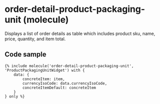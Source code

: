 # order-detail-product-packaging-unit (molecule)

Displays a list of order details as table which includes product sku, name, price, quantity, and item total.

## Code sample 

```
{% include molecule('order-detail-product-packaging-unit', 'ProductPackagingUnitWidget') with {
    data: {
        concreteItem: item,
        currencyIsoCode: data.currencyIsoCode,
        concreteItemDefault: concreteItem
    }
} only %}
```
